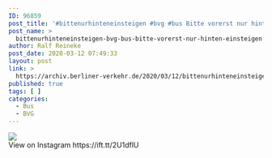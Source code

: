 ```yaml
---
ID: 96859
post_title: '#bittenurhinteneinsteigen #bvg #bus Bitte vorerst nur hinten einsteigen.'
post_name: >
  bittenurhinteneinsteigen-bvg-bus-bitte-vorerst-nur-hinten-einsteigen
author: Ralf Reineke
post_date: 2020-03-12 07:49:33
layout: post
link: >
  https://archiv.berliner-verkehr.de/2020/03/12/bittenurhinteneinsteigen-bvg-bus-bitte-vorerst-nur-hinten-einsteigen/
published: true
tags: [ ]
categories:
  - Bus
  - BVG
---
```

<div><img src='https://scontent.cdninstagram.com/v/t51.2885-15/sh0.08/e35/p640x640/89289820_114020626874723_8259078135687640970_n.jpg?_nc_ht=scontent.cdninstagram.com&_nc_ohc=73rbTFofOwsAX80LRh5&oh=06aca0b809d916ad9fbe9b66ee601b5f&oe=5E95CD84' style='max-width:600px;' /><br/><div>View on Instagram https://ift.tt/2U1dflU</div></div>